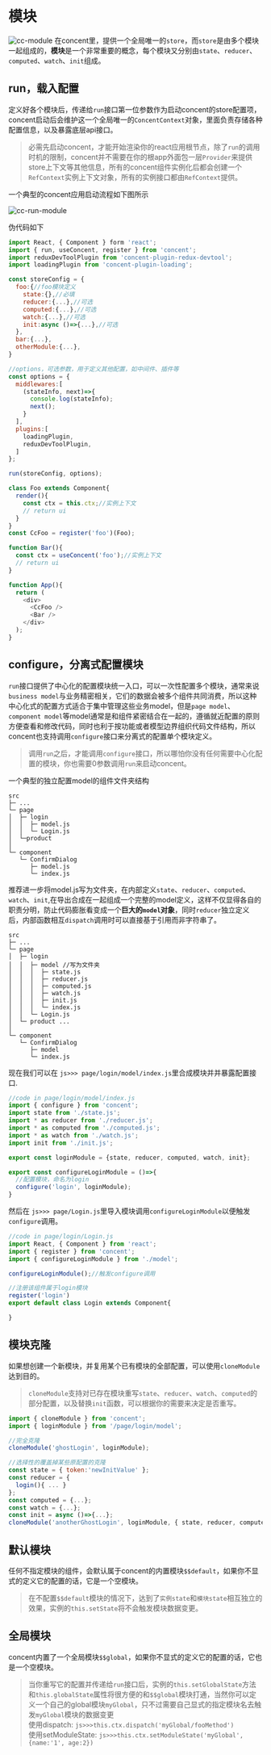 # 模块

![cc-module](/concent-doc/img/cc-module.png)
在concent里，提供一个全局唯一的`store`，而`store`是由多个模块一起组成的，**模块**是一个非常重要的概念，每个模块又分别由`state`、`reducer`、`computed`、`watch`、`init`组成。

## run，载入配置
定义好各个模块后，传递给`run`接口第一位参数作为启动concent的store配置项，concent启动后会维护这一个全局唯一的`ConcentContext`对象，里面负责存储各种配置信息，以及暴露底层api接口。   
> 必需先启动concent，才能开始渲染你的react应用根节点，除了`run`的调用时机的限制，concent并不需要在你的根app外面包一层`Provider`来提供store上下文等其他信息，所有的concent组件实例化后都会创建一个`RefContext`实例上下文对象，所有的实例接口都由`RefContext`提供。   

一个典型的concent应用启动流程如下图所示

![cc-run-module](/concent-doc/img/cc-run-module.png)

伪代码如下
```js
import React, { Component } form 'react';
import { run, useConcent, register } from 'concent';
import reduxDevToolPlugin from 'concent-plugin-redux-devtool';
import loadingPlugin from 'concent-plugin-loading';

const storeConfig = {
  foo:{//foo模块定义
    state:{},//必填
    reducer:{...},//可选
    computed:{...},//可选
    watch:{...},//可选
    init:async ()=>{...},//可选
  },
  bar:{...},
  otherModule:{...},
}

//options，可选参数，用于定义其他配置，如中间件、插件等
const options = {
  middlewares:[
    (stateInfo, next)=>{
      console.log(stateInfo);
      next();
    }
  ],
  plugins:[
    loadingPlugin,
    reduxDevToolPlugin,
  ]
};

run(storeConfig, options);

class Foo extends Component{
  render(){
    const ctx = this.ctx;//实例上下文
    // return ui
  }
}
const CcFoo = register('foo')(Foo);

function Bar(){
  const ctx = useConcent('foo');//实例上下文
  // return ui
}

function App(){
  return (
    <div>
      <CcFoo />
      <Bar />
    </div>
  );
}

```

## configure，分离式配置模块
`run`接口提供了中心化的配置模块统一入口，可以一次性配置多个模块，通常来说`business model`与业务精密相关，它们的数据会被多个组件共同消费，所以这种中心化式的配置方式适合于集中管理这些业务model，但是`page model`、`component model`等model通常是和组件紧密结合在一起的，遵循就近配置的原则方便查看和修改代码，同时也利于按功能或者模型边界组织代码文件结构，所以concent也支持调用`configure`接口来分离式的配置单个模块定义。
> 调用`run`之后，才能调用`configure`接口，所以哪怕你没有任何需要中心化配置的模块，你也需要0参数调用`run`来启动concent。

一个典型的独立配置model的组件文件夹结构
```
src
├─ ...
└─ page
│  ├─ login
│  │  ├─ model.js
│  │  └─ Login.js
│  └─product
│  
└─ component
   └─ ConfirmDialog
      ├─ model.js
      └─ index.js
```
推荐进一步将model.js写为文件夹，在内部定义`state`、`reducer`、`computed`、`watch`、`init`,在导出合成在一起组成一个完整的model定义，这样不仅显得各自的职责分明，防止代码膨胀看变成一个**巨大的`model`对象**，同时`reducer`独立定义后，内部函数相互`dispatch`调用时可以直接基于引用而非字符串了。
```js{5}
src
├─ ...
└─ page
│  ├─ login
│  │  ├─ model //写为文件夹
│  │  │  ├─ state.js
│  │  │  ├─ reducer.js
│  │  │  ├─ computed.js
│  │  │  ├─ watch.js
│  │  │  ├─ init.js
│  │  │  └─ index.js
│  │  └─ Login.js
│  └─ product ...
│  
└─ component
   └─ ConfirmDialog
      ├─ model
      └─ index.js
```
现在我们可以在 `js>>> page/login/model/index.js`里合成模块并并暴露配置接口.
```js
//code in page/login/model/index.js
import { configure } from 'concent';
import state from './state.js'; 
import * as reducer from './reducer.js'; 
import * as computed from './computed.js'; 
import * as watch from './watch.js'; 
import init from './init.js'; 

export const loginModule = {state, reducer, computed, watch, init};

export const configureLoginModule = ()=>{
  //配置模块，命名为login
  configure('login', loginModule);
}

```
然后在 `js>>> page/Login.js`里导入模块调用`configureLoginModule`以便触发`configure`调用。
```js
//code in page/login/Login.js
import React, { Component } from 'react';
import { register } from 'concent';
import { configureLoginModule } from './model';

configureLoginModule();//触发configure调用

//注册该组件属于login模块
register('login')
export default class Login extends Component{

}
```

## 模块克隆
如果想创建一个新模块，并复用某个已有模块的全部配置，可以使用`cloneModule`达到目的。
> `cloneModule`支持对已存在模块重写`state`、`reducer`、`watch`、`computed`的部分配置，以及替换`init`函数，可以根据你的需要来决定是否重写。

```js
import { cloneModule } from 'concent';
import { loginModule } from '/page/login/model';

//完全克隆
cloneModule('ghostLogin', loginModule);

//选择性的覆盖掉某些原配置的克隆
const state = { token:'newInitValue' };
const reducer = {
  login(){ ... }
};
const computed = {...};
const watch = {...};
const init = async ()=>{...};
cloneModule('anotherGhostLogin', loginModule, { state, reducer, computed, watch, init });

```

## 默认模块
任何不指定模块的组件，会默认属于concent的内置模块`$$default`，如果你不显式的定义它的配置的话，它是一个空模块。
> 在不配置`$$default`模块的情况下，达到了`实例state`和`模块state`相互独立的效果，实例的`this.setState`将不会触发模块数据变更。

## 全局模块
concent内置了一个全局模块`$$global`，如果你不显式的定义它的配置的话，它也是一个空模块。
> 当你重写它的配置并传递给`run`接口后，实例的`this.setGlobalState`方法和`this.globalState`属性将很方便的和`$$global`模块打通，当然你可以定义一个自己的global模块`myGlobal`，只不过需要自己显式的指定模块名去触发`myGlobal`模块的数据变更    
>使用dispatch: `js>>>this.ctx.dispatch('myGlobal/fooMethod')`    
>使用setModuleState: `js>>>this.ctx.setModuleState('myGlobal', {name:'1', age:2})`    